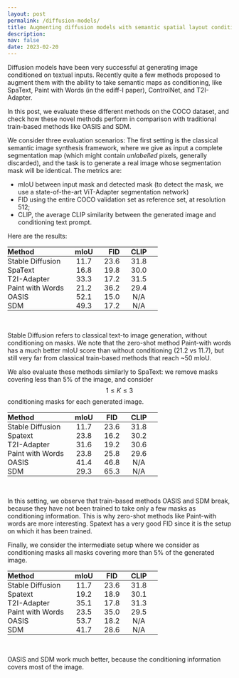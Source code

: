 ```yaml
---
layout: post
permalink: /diffusion-models/
title: Augmenting diffusion models with semantic spatial layout conditioning
description: 
nav: false
date: 2023-02-20
---
```



<style type="text/css">
  td {
    padding:0 25px 0 0; /* Only right padding*/
  }
  th {
    padding:0 25px 0 0; /* Only right padding*/
  }
</style>

<!-- ## Augmenting diffusion models with semantic spatial layout conditioning -->

Diffusion models have been very successful at generating image conditioned on textual inputs. Recently quite a few methods proposed to augment them with the ability to take semantic maps as conditioning, like SpaText, Paint with Words (in the ediff-I paper), ControlNet, and T2I-Adapter. 

In this post, we evaluate these different methods on the COCO dataset, and check how these novel methods perform in comparison with traditional train-based methods like OASIS and SDM.

We consider three evaluation scenarios: The first setting is the classical semantic image synthesis framework, where we give as input a complete segmentation map (which might contain *unlabelled* pixels, generally discarded), and the task is to generate a real image whose segmentation mask will be identical. The metrics are: 
- mIoU between input mask and detected mask (to detect the mask, we use a state-of-the-art ViT-Adapter segmentation network)
- FID using the entire COCO validation set as reference set, at resolution 512;
- CLIP, the average CLIP similarity between the generated image and conditioning text prompt.

Here are the results:

<center>
<table>
  <thead>
    <tr>
      <th style="text-align: left">Method</th>
      <th style="text-align: center">mIoU</th>
      <th style="text-align: right">FID</th>
      <th style="text-align: center">CLIP</th>
    </tr>
  </thead>
  <tbody>
    <tr>
      <td style="text-align: left">Stable Diffusion</td>
      <td style="text-align: center">11.7</td>
      <td style="text-align: right">23.6</td>
      <td style="text-align: center">31.8</td>
    </tr>
    <tr>
      <td style="text-align: left">SpaText</td>
      <td style="text-align: center">16.8</td>
      <td style="text-align: right">19.8</td>
      <td style="text-align: center">30.0</td>
    </tr>
    <tr>
      <td style="text-align: left">T2I-Adapter</td>
      <td style="text-align: center">33.3</td>
      <td style="text-align: right">17.2</td>
      <td style="text-align: center">31.5</td>
    </tr>
    <tr>
      <td style="text-align: left">Paint with Words</td>
      <td style="text-align: center">21.2</td>
      <td style="text-align: right">36.2</td>
      <td style="text-align: center">29.4</td>
    </tr>
    <tr>
      <td style="text-align: left">OASIS</td>
      <td style="text-align: center">52.1</td>
      <td style="text-align: right">15.0</td>
      <td style="text-align: center">N/A</td>
    </tr>
    <tr>
      <td style="text-align: left">SDM</td>
      <td style="text-align: center">49.3</td>
      <td style="text-align: right">17.2</td>
      <td style="text-align: center">N/A</td>
    </tr>
  </tbody>
</table>
</center>
<br>

Stable Diffusion refers to classical text-to image generation, without conditioning on masks.
We note that the zero-shot method Paint-with words has a much better mIoU score than without conditioning (21.2 vs 11.7), but still very far from classical train-based methods that reach ~50 mIoU.

We also evaluate these methods similarly to SpaText: we remove masks covering less than 5% of the image, and consider $$1 \leq K \leq 3$$ conditioning masks for each generated image.

<center>
<table>
  <thead>
    <tr>
      <th style="text-align: left">Method</th>
      <th style="text-align: center">mIoU</th>
      <th style="text-align: center">FID</th>
      <th style="text-align: center">CLIP</th>
    </tr>
  </thead>
  <tbody>
    <tr>
      <td style="text-align: left">Stable Diffusion</td>
      <td style="text-align: center">11.7</td>
      <td style="text-align: center">23.6</td>
      <td style="text-align: center">31.8</td>
    </tr>
    <tr>
      <td style="text-align: left">Spatext</td>
      <td style="text-align: center">23.8</td>
      <td style="text-align: center">16.2</td>
      <td style="text-align: center">30.2</td>
    </tr>
    <tr>
      <td style="text-align: left">T2I-Adapter</td>
      <td style="text-align: center">31.6</td>
      <td style="text-align: center">19.2</td>
      <td style="text-align: center">30.6</td>
    </tr>
    <tr>
      <td style="text-align: left">Paint with Words</td>
      <td style="text-align: center">23.8</td>
      <td style="text-align: center">25.8</td>
      <td style="text-align: center">29.6</td>
    </tr>
    <tr>
      <td style="text-align: left">OASIS</td>
      <td style="text-align: center">41.4</td>
      <td style="text-align: center">46.8</td>
      <td style="text-align: center">N/A</td>
    </tr>
    <tr>
      <td style="text-align: left">SDM</td>
      <td style="text-align: center">29.3</td>
      <td style="text-align: center">65.3</td>
      <td style="text-align: center">N/A</td>
    </tr>
  </tbody>
</table>
</center>
<br>


In this setting, we observe that train-based methods OASIS and SDM break, because they have not been trained to take only a few masks as conditioning information. This is why zero-shot methods like Paint-with words are more interesting. Spatext has a very good FID since it is the setup on which it has been trained.

Finally, we consider the intermediate setup where we consider as conditioning masks all masks covering more than 5% of the generated image.


<center>
<table>
  <thead>
    <tr>
      <th style="text-align: left">Method</th>
      <th style="text-align: center">mIoU</th>
      <th style="text-align: center">FID</th>
      <th style="text-align: center">CLIP</th>
    </tr>
  </thead>
  <tbody>
    <tr>
      <td style="text-align: left">Stable Diffusion</td>
      <td style="text-align: center">11.7</td>
      <td style="text-align: center">23.6</td>
      <td style="text-align: center">31.8</td>
    </tr>
    <tr>
      <td style="text-align: left">Spatext</td>
      <td style="text-align: center">19.2</td>
      <td style="text-align: center">18.9</td>
      <td style="text-align: center">30.1</td>
    </tr>
    <tr>
      <td style="text-align: left">T2I-Adapter</td>
      <td style="text-align: center">35.1</td>
      <td style="text-align: center">17.8</td>
      <td style="text-align: center">31.3</td>
    </tr>
    <tr>
      <td style="text-align: left">Paint with Words</td>
      <td style="text-align: center">23.5</td>
      <td style="text-align: center">35.0</td>
      <td style="text-align: center">29.5</td>
    </tr>
    <tr>
      <td style="text-align: left">OASIS</td>
      <td style="text-align: center">53.7</td>
      <td style="text-align: center">18.2</td>
      <td style="text-align: center">N/A</td>
    </tr>
    <tr>
      <td style="text-align: left">SDM</td>
      <td style="text-align: center">41.7</td>
      <td style="text-align: center">28.6</td>
      <td style="text-align: center">N/A</td>
    </tr>
  </tbody>
</table>
</center>
<br>


OASIS and SDM work much better, because the conditioning information covers most of the image.

